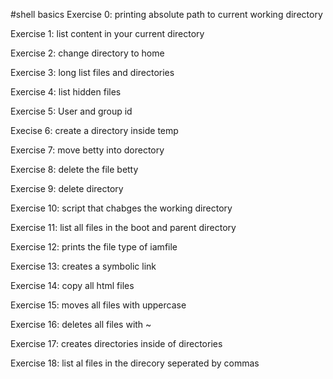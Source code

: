 #shell basics
Exercise 0: printing absolute path to current working directory

Exercise 1: list content in your current directory

Exercise 2: change directory to home

Exercise 3: long list files and directories

Exercise 4: list hidden files

Exercise 5: User and group id

Execise 6: create a directory inside temp

Exercise 7: move betty into dorectory

Exercise 8: delete the file betty

Exercise 9: delete directory

Exercise 10: script that chabges the working directory

Exercise 11: list all files in the boot and parent directory

Exercise 12: prints the file type of iamfile

Exercise 13: creates a symbolic link

Exercise 14: copy all html files

Exercise 15: moves all files with uppercase

Exercise 16: deletes all files with ~

Exercise 17: creates directories inside of directories

Exercise 18: list al files in the direcory seperated by commas
